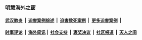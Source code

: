 
### 明慧海外之窗

####  [武汉肺炎](indexes/365.md?t=05031900) &nbsp;|&nbsp;  [迫害案例综述](indexes/328.md?t=05031900) &nbsp;|&nbsp; [迫害致死案例](indexes/277.md?t=05031900)  &nbsp;|&nbsp; [更多迫害案例](indexes/81.md?t=05031900)  &nbsp;|&nbsp; 
####  [时事评论](indexes/19.md?t=05031900) &nbsp;|&nbsp; [海外简讯](indexes/245.md?t=05031900)&nbsp;|&nbsp;  [社会支持](indexes/140.md?t=05031900) &nbsp;|&nbsp; [褒奖决议](indexes/282.md?t=05031900) &nbsp;|&nbsp; [社区报道](indexes/91.md?t=05031900)  &nbsp;|&nbsp; [天人之间](indexes/78.md?t=05031900) 

